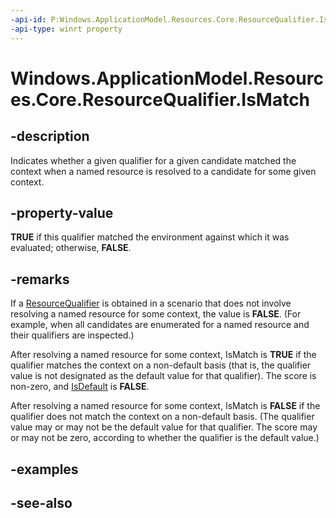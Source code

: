 ```yaml
---
-api-id: P:Windows.ApplicationModel.Resources.Core.ResourceQualifier.IsMatch
-api-type: winrt property
---
```


<!-- Property syntax
public bool IsMatch { get; }
-->

# Windows.ApplicationModel.Resources.Core.ResourceQualifier.IsMatch

## -description
Indicates whether a given qualifier for a given candidate matched the context when a named resource is resolved to a candidate for some given context.

## -property-value
**TRUE** if this qualifier matched the environment against which it was evaluated; otherwise, **FALSE**.

## -remarks
If a [ResourceQualifier](resourcequalifier.md) is obtained in a scenario that does not involve resolving a named resource for some context, the value is **FALSE**. (For example, when all candidates are enumerated for a named resource and their qualifiers are inspected.)

After resolving a named resource for some context, IsMatch is **TRUE** if the qualifier matches the context on a non-default basis (that is, the qualifier value is not designated as the default value for that qualifier). The score is non-zero, and [IsDefault](resourcequalifier_isdefault.md) is **FALSE**.

After resolving a named resource for some context, IsMatch is **FALSE** if the qualifier does not match the context on a non-default basis. (The qualifier value may or may not be the default value for that qualifier. The score may or may not be zero, according to whether the qualifier is the default value.)

## -examples

## -see-also
